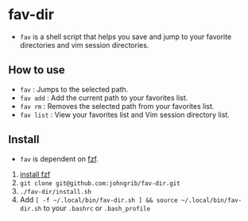 # fav-dir

* `fav` is a shell script that helps you save and jump to your favorite directories and vim session directories.

## How to use

* `fav` : Jumps to the selected path.
* `fav add` : Add the current path to your favorites list.
* `fav rm` : Removes the selected path from your favorites list.
* `fav list` : View your favorites list and Vim session directory list.

## Install

* `fav` is dependent on [fzf](https://github.com/junegunn/fzf ).

1. [install fzf](https://github.com/junegunn/fzf#installation )
2. `git clone git@github.com:johngrib/fav-dir.git`
3. `./fav-dir/install.sh`
4. Add `[ -f ~/.local/bin/fav-dir.sh ] && source ~/.local/bin/fav-dir.sh` to your `.bashrc` or `.bash_profile`

